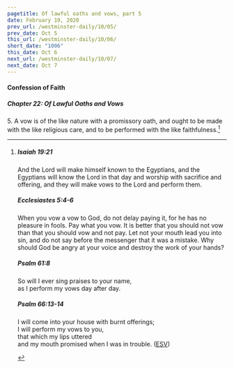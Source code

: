 ```yaml
---
pagetitle: Of lawful oaths and vows, part 5
date: February 19, 2020
prev_url: /westminster-daily/10/05/
prev_date: Oct 5
this_url: /westminster-daily/10/06/
short_date: "1006"
this_date: Oct 6
next_url: /westminster-daily/10/07/
next_date: Oct 7
---
```


#### Confession of Faith

##### Chapter 22: Of Lawful Oaths and Vows

5\. A vow is of the like nature with a promissory oath, and ought to be made with the like religious care, and to be performed with the like faithfulness.[^fnref:wcf1]

[^fnref:wcf1]: <div class="esv"><h5>Isaiah 19:21</h5> <div class="esv-text"><p id="p23019021.01-1">And the <span class="small-caps">Lord</span> will make himself known to the Egyptians, and the Egyptians will know the <span class="small-caps">Lord</span> in that day and worship with sacrifice and offering, and they will make vows to the <span class="small-caps">Lord</span> and perform them.</p> </div><h5>Ecclesiastes 5:4-6</h5> <div class="esv-text"><p id="p21005004.01-2">When you vow a vow to God, do not delay paying it, for he has no pleasure in fools. Pay what you vow. It is better that you should not vow than that you should vow and not pay. Let not your mouth lead you into sin, and do not say before the messenger that it was a mistake. Why should God be angry at your voice and destroy the work of your hands?</p> </div><h5>Psalm 61:8</h5> <div class="esv-text"><div class="block-indent"> <p class="line-group" id="p19061008.01-3">So will I ever sing praises to your name,<br /> <span class="indent"></span>as I perform my vows day after day.</p> </div> </div><h5>Psalm 66:13-14</h5> <div class="esv-text"><div class="block-indent"> <p class="line-group" id="p19066013.01-4">I will come into your house with burnt offerings;<br /> <span class="indent"></span>I will perform my vows to you,<br />  that which my lips uttered<br /> <span class="indent"></span>and my mouth promised when I was in trouble.  (<a href="http://www.esv.org" class="copyright">ESV</a>)</p> </div> </div> </div>

